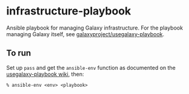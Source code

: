 # infrastructure-playbook

Ansible playbook for managing Galaxy infrastructure. For the playbook managing Galaxy itself, see
[galaxyproject/usegalaxy-playbook](https://github.com/galaxyproject/usegalaxy-playbook/).

## To run

Set up `pass` and get the `ansible-env` function as documented on the [usegalaxy-playbook
wiki](https://github.com/galaxyproject/usegalaxy-playbook/wiki/Getting-Set-Up-At-TACC), then:

```shell
% ansible-env <env> <playbook>
```
